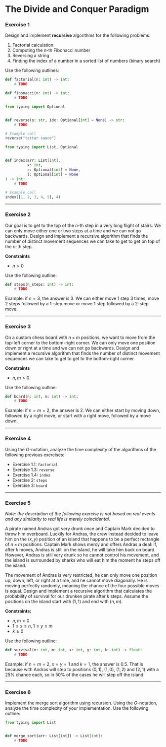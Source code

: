 # The Divide and Conquer Paradigm

### Exercise 1

Design and implement **recursive** algorithms for the following problems:
1. Factorial calculation
2. Computing the n-th Fibonacci number
3. Reversing a string
4. Finding the index of a number in a sorted list of numbers (binary search)

Use the following outlines:

```py
def factorial(n: int) -> int:
    # TODO
```

```py
def fibonacci(n: int) -> int:
    # TODO
```

```py
from typing import Optional


def reverse(s: str, idx: Optional[int] = None) -> str:
    # TODO

# Example call
reverse("tartar sauce")
```

```py
from typing import List, Optional


def index(arr: List[int],
          x: int,
          r: Optional[int] = None,
          l: Optional[int] = None
) -> int:
    # TODO

# Example call
index([1, 2, 3, 4, 5], 4)
```

---

### Exercise 2

Our goal is to get to the top of the $n$-th step in a very long flight of stairs. We can only move either one or two steps at a time and we can not go backwards. Design and implement a recursive algorithm that finds the number of distinct movement sequences we can take to get to get on top of the $n$-th step.

**Constraints**
- $n > 0$

Use the following outline:

```py
def steps(n_steps: int) -> int:
    # TODO
```

Example: if $n=3$, the answer is 3. We can either move 1 step 3 times, move 2 steps followed by a 1-step move or move 1 step followed by a 2-step move.

---

### Exercise 3

On a custom chess board with $n \times m$ positions, we want to move from the top-left corner to the bottom-right corner. We can only move one position down or right at a time and we can not go backwards. Design and implement a recursive algorithm that finds the number of distinct movement sequences we can take to get to get to the bottom-right corner.

**Constraints**
- $n, m > 0$

Use the following outline:

```py
def board(n: int, m: int) -> int:
    # TODO
```

Example: if $n=m=2$, the answer is 2. We can either start by moving down, followed by a right move, or start with a right move, followed by a move down.

---

### Exercise 4

Using the $O$-notation, analyze the time complexity of the algorithms of the following previous exercises:

- Exercise 1.1: `factorial`
- Exercise 1.3: `reverse`
- Exercise 1.4: `index`
- Exercise 2: `steps`
- Exercise 3: `board`

---

### Exercise 5

*Note: the description of the following exercise is not based on real events and any similarity to real life is merely coincidental.*

A pirate named Andras got very drunk once and Captain Mark decided to throw him overboard. Luckily for Andras, the crew instead decided to leave him on the $(x, y)$ position of an island that happens to be a perfect rectangle of $n \times m$ positions. Captain Mark shows mercy and offers Andras a deal: if, after $k$ moves, Andras is still on the island, he will take him back on board. However, Andras is still very drunk so he cannot control his movement, and the island is surrounded by sharks who will eat him the moment he steps off the island.

The movement of Andras is very restricted, he can only move one position up, down, left, or right at a time, and he cannot move diagonally. He is moving perfectly randomly, meaning the chance of the four possible moves is equal. Design and implement a recursive algorithm that calculates the probability of survival for our drunken pirate after $k$ steps. Assume the positions on the island start with $(1, 1)$ and end with $(n, m)$.

**Constraints:**
- $n, m > 0$
- $1 \leq x\leq n,\; 1 \leq y \leq m$
- $k \geq 0$

Use the following outline:

```py
def survival(n: int, m: int, x: int, y: int, k: int) -> float:
    # TODO
```

Example: if $n=m=2$, $x=y=1$ and $k=1$, the answer is 0.5. That is because with Andras will step to positions $(0, 1)$, $(1, 0)$, $(1, 2)$ and $(2, 1)$ with a 25% chance each, so in 50% of the cases he will step off the island.

---

### Exercise 6

Implement the merge sort algorithm using recursion. Using the $O$-notation, analyze the time complexity of your implementation. Use the following outline:

```py
from typing import List


def merge_sort(arr: List[int]) -> List[int]:
    # TODO
```
